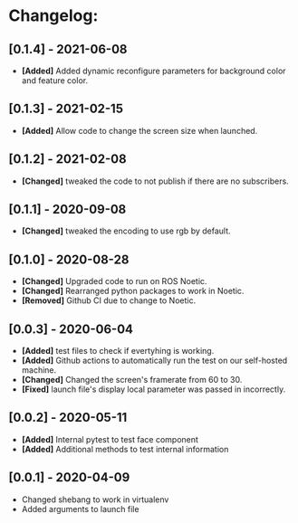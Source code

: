 

# Changelog:

## [0.1.4] - 2021-06-08
- **[Added]** Added dynamic reconfigure parameters for background color and feature color.

## [0.1.3] - 2021-02-15
- **[Added]** Allow code to change the screen size when launched.

## [0.1.2] - 2021-02-08
- **[Changed]** tweaked the code to not publish if there are no subscribers.

## [0.1.1] - 2020-09-08
- **[Changed]** tweaked the encoding to use rgb by default.

## [0.1.0] - 2020-08-28
- **[Changed]** Upgraded code to run on ROS Noetic.
- **[Changed]** Rearranged python packages to work in Noetic.
- **[Removed]** Github CI due to change to Noetic.

## [0.0.3] - 2020-06-04
- **[Added]** test files to check if evertyhing is working.
- **[Added]** Github actions to automatically run the test on our self-hosted machine.
- **[Changed]** Changed the screen's framerate from 60 to 30.
- **[Fixed]** launch file's display local parameter was passed in incorrectly.

## [0.0.2] - 2020-05-11
- **[Added]** Internal pytest to test face component
- **[Added]** Additional methods to test internal information

## [0.0.1] - 2020-04-09
- Changed shebang to work in virtualenv
- Added arguments to launch file